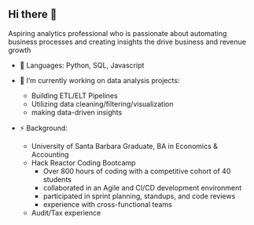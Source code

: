 ## Hi there 👋

<!--
**franky-coding/franky-coding** is a ✨ _special_ ✨ repository because its `README.md` (this file) appears on your GitHub profile. -->

Aspiring analytics professional who is passionate about automating business processes and creating insights the drive business and revenue growth

- 🌱 Languages: Python, SQL, Javascript

- 🔭 I’m currently working on data analysis projects:
    - Building ETL/ELT Pipelines 
    - Utilizing data cleaning/filtering/visualization
    - making data-driven insights

- ⚡ Background:
  - University of Santa Barbara Graduate, BA in Economics & Accounting
  - Hack Reactor Coding Bootcamp
    - Over 800 hours of coding with a competitive cohort of 40 students
    - collaborated in an Agile and CI/CD development environment 
    - participated in sprint planning, standups, and code reviews 
    - experience with cross-functional teams
  - Audit/Tax experience 
<!-- - 👯 I’m looking to collaborate on ...
- 🤔 I’m looking for help with ...
- 💬 Ask me about ...
- 📫 How to reach me: ...
- 😄 Pronouns: ...
- ⚡ Fun fact: ... -->

